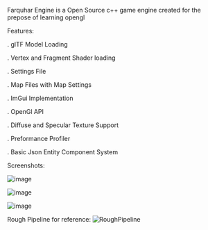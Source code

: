 Farquhar Engine is a Open Source c++ game engine created for the prepose of learning opengl

Features:

. glTF Model Loading

. Vertex and Fragment Shader loading

. Settings File

. Map Files with Map Settings

. ImGui Implementation

. OpenGl API

. Diffuse and Specular Texture Support

. Preformance Profiler 

. Basic Json Entity Component System

Screenshots:

![image](https://github.com/user-attachments/assets/f03cc2ec-a07d-42f7-a737-12f395919730)

![image](https://github.com/user-attachments/assets/092587d9-8e78-4234-9794-c57df82aab04)

![image](https://github.com/user-attachments/assets/3fd431cb-a0b5-4ed2-81b1-d780bdefc3f1)

Rough Pipeline for reference:
![RoughPipeline](https://github.com/user-attachments/assets/6d760507-0ab8-4121-bfc7-43d88981d61a)
